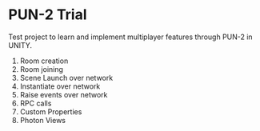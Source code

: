 <h1>PUN-2 Trial</h1>
<p>Test project to learn and implement multiplayer features through PUN-2 in UNITY.</p>
<ol>
 <li>Room creation</li>
 <li>Room joining</li>
 <li>Scene Launch over network</li> 
 <li>Instantiate over network</li>
 <li>Raise events over network</li>
 <li>RPC calls</li>
 <li>Custom Properties</li>
 <li>Photon Views</li>
</ol>
